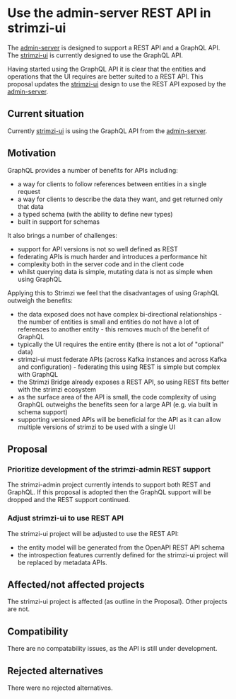 # Use the admin-server REST API in strimzi-ui 

The [admin-server](012-admin-server.md) is designed to support a REST API and a GraphQL API. The 
[strimzi-ui](011-strimzi-ui.md) is currently designed to use the GraphQL API.

Having started using the GraphQL API it is clear that the entities and operations that the UI requires are better 
suited to a REST API. This proposal updates the [strimzi-ui](011-strimzi-ui.md) design to use the REST API exposed by 
the [admin-server](012-admin-server.md).
 
## Current situation

Currently [strimzi-ui](011-strimzi-ui.md) is using the GraphQL API from the [admin-server](012-admin-server.md).

## Motivation

GraphQL provides a number of benefits for APIs including:

* a way for clients to follow references between entities in a single request
* a way for clients to describe the data they want, and get returned only that data
* a typed schema (with the ability to define new types)
* built in support for schemas

It also brings a number of challenges:

* support for API versions is not so well defined as REST
* federating APIs is much harder and introduces a performance hit
* complexity both in the server code and in the client code
* whilst querying data is simple, mutating data is not as simple when using GraphQL

Applying this to Strimzi we feel that the disadvantages of using GraphQL outweigh the benefits:

* the data exposed does not have complex bi-directional relationships - the number of entities is small and entities do
  not have a lot of references to another entity - this removes much of the benefit of GraphQL
* typically the UI requires the entire entity (there is not a lot of "optional" data)
* strimzi-ui must federate APIs (across Kafka instances and across Kafka and configuration) - federating this using REST
  is simple but complex with GraphQL
* the Strimzi Bridge already exposes a REST API, so using REST fits better with the strimzi ecosystem
* as the surface area of the API is small, the code complexity of using GraphQL outweighs the benefits seen for a large 
  API (e.g. via built in schema support)
* supporting versioned APIs will be beneficial for the API as it can allow multiple versions of strimzi to be used with 
  a single UI

## Proposal

### Prioritize development of the strimzi-admin REST support

The strimzi-admin project currently intends to support both REST and GraphQL. If this proposal is adopted then the 
GraphQL support will be dropped and the REST support continued.

### Adjust strimzi-ui to use REST API

The strimzi-ui project will be adjusted to use the REST API:

* the entity model will be generated from the OpenAPI REST API schema
* the introspection features currently defined for the strimzi-ui project will be replaced by metadata APIs.

## Affected/not affected projects

The strimzi-ui project is affected (as outline in the Proposal). Other projects are not. 

## Compatibility

There are no compatability issues, as the API is still under development.

## Rejected alternatives

There were no rejected alternatives.
